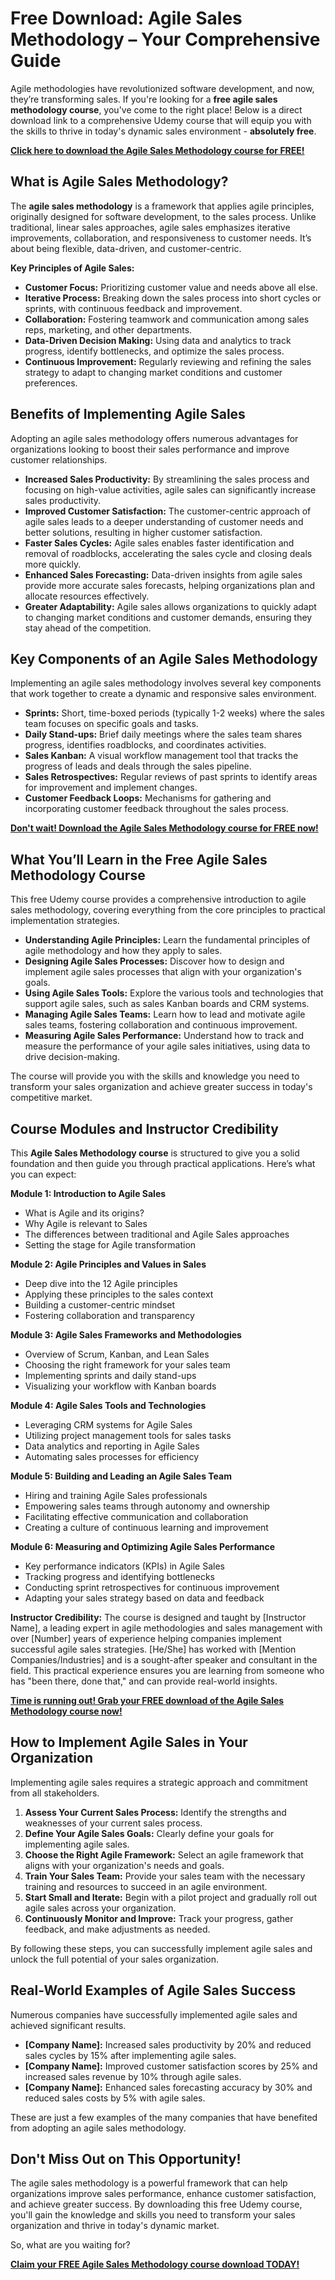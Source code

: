 # Free Download: Agile Sales Methodology – Your Comprehensive Guide

Agile methodologies have revolutionized software development, and now, they’re transforming sales. If you're looking for a **free agile sales methodology course**, you've come to the right place! Below is a direct download link to a comprehensive Udemy course that will equip you with the skills to thrive in today's dynamic sales environment - **absolutely free**.

[**Click here to download the Agile Sales Methodology course for FREE!**](https://udemywork.com/agile-sales-methodology)

## What is Agile Sales Methodology?

The **agile sales methodology** is a framework that applies agile principles, originally designed for software development, to the sales process. Unlike traditional, linear sales approaches, agile sales emphasizes iterative improvements, collaboration, and responsiveness to customer needs. It’s about being flexible, data-driven, and customer-centric.

**Key Principles of Agile Sales:**

*   **Customer Focus:** Prioritizing customer value and needs above all else.
*   **Iterative Process:** Breaking down the sales process into short cycles or sprints, with continuous feedback and improvement.
*   **Collaboration:** Fostering teamwork and communication among sales reps, marketing, and other departments.
*   **Data-Driven Decision Making:** Using data and analytics to track progress, identify bottlenecks, and optimize the sales process.
*   **Continuous Improvement:** Regularly reviewing and refining the sales strategy to adapt to changing market conditions and customer preferences.

## Benefits of Implementing Agile Sales

Adopting an agile sales methodology offers numerous advantages for organizations looking to boost their sales performance and improve customer relationships.

*   **Increased Sales Productivity:** By streamlining the sales process and focusing on high-value activities, agile sales can significantly increase sales productivity.
*   **Improved Customer Satisfaction:** The customer-centric approach of agile sales leads to a deeper understanding of customer needs and better solutions, resulting in higher customer satisfaction.
*   **Faster Sales Cycles:** Agile sales enables faster identification and removal of roadblocks, accelerating the sales cycle and closing deals more quickly.
*   **Enhanced Sales Forecasting:** Data-driven insights from agile sales provide more accurate sales forecasts, helping organizations plan and allocate resources effectively.
*   **Greater Adaptability:** Agile sales allows organizations to quickly adapt to changing market conditions and customer demands, ensuring they stay ahead of the competition.

## Key Components of an Agile Sales Methodology

Implementing an agile sales methodology involves several key components that work together to create a dynamic and responsive sales environment.

*   **Sprints:** Short, time-boxed periods (typically 1-2 weeks) where the sales team focuses on specific goals and tasks.
*   **Daily Stand-ups:** Brief daily meetings where the sales team shares progress, identifies roadblocks, and coordinates activities.
*   **Sales Kanban:** A visual workflow management tool that tracks the progress of leads and deals through the sales pipeline.
*   **Sales Retrospectives:** Regular reviews of past sprints to identify areas for improvement and implement changes.
*   **Customer Feedback Loops:** Mechanisms for gathering and incorporating customer feedback throughout the sales process.

[**Don't wait! Download the Agile Sales Methodology course for FREE now!**](https://udemywork.com/agile-sales-methodology)

## What You’ll Learn in the Free Agile Sales Methodology Course

This free Udemy course provides a comprehensive introduction to agile sales methodology, covering everything from the core principles to practical implementation strategies.

*   **Understanding Agile Principles:** Learn the fundamental principles of agile methodology and how they apply to sales.
*   **Designing Agile Sales Processes:** Discover how to design and implement agile sales processes that align with your organization's goals.
*   **Using Agile Sales Tools:** Explore the various tools and technologies that support agile sales, such as sales Kanban boards and CRM systems.
*   **Managing Agile Sales Teams:** Learn how to lead and motivate agile sales teams, fostering collaboration and continuous improvement.
*   **Measuring Agile Sales Performance:** Understand how to track and measure the performance of your agile sales initiatives, using data to drive decision-making.

The course will provide you with the skills and knowledge you need to transform your sales organization and achieve greater success in today's competitive market.

## Course Modules and Instructor Credibility

This **Agile Sales Methodology course** is structured to give you a solid foundation and then guide you through practical applications. Here’s what you can expect:

**Module 1: Introduction to Agile Sales**

*   What is Agile and its origins?
*   Why Agile is relevant to Sales
*   The differences between traditional and Agile Sales approaches
*   Setting the stage for Agile transformation

**Module 2: Agile Principles and Values in Sales**

*   Deep dive into the 12 Agile principles
*   Applying these principles to the sales context
*   Building a customer-centric mindset
*   Fostering collaboration and transparency

**Module 3: Agile Sales Frameworks and Methodologies**

*   Overview of Scrum, Kanban, and Lean Sales
*   Choosing the right framework for your sales team
*   Implementing sprints and daily stand-ups
*   Visualizing your workflow with Kanban boards

**Module 4: Agile Sales Tools and Technologies**

*   Leveraging CRM systems for Agile Sales
*   Utilizing project management tools for sales tasks
*   Data analytics and reporting in Agile Sales
*   Automating sales processes for efficiency

**Module 5: Building and Leading an Agile Sales Team**

*   Hiring and training Agile Sales professionals
*   Empowering sales teams through autonomy and ownership
*   Facilitating effective communication and collaboration
*   Creating a culture of continuous learning and improvement

**Module 6: Measuring and Optimizing Agile Sales Performance**

*   Key performance indicators (KPIs) in Agile Sales
*   Tracking progress and identifying bottlenecks
*   Conducting sprint retrospectives for continuous improvement
*   Adapting your sales strategy based on data and feedback

**Instructor Credibility:** The course is designed and taught by [Instructor Name], a leading expert in agile methodologies and sales management with over [Number] years of experience helping companies implement successful agile sales strategies. [He/She] has worked with [Mention Companies/Industries] and is a sought-after speaker and consultant in the field. This practical experience ensures you are learning from someone who has "been there, done that," and can provide real-world insights.

[**Time is running out! Grab your FREE download of the Agile Sales Methodology course now!**](https://udemywork.com/agile-sales-methodology)

## How to Implement Agile Sales in Your Organization

Implementing agile sales requires a strategic approach and commitment from all stakeholders.

1.  **Assess Your Current Sales Process:** Identify the strengths and weaknesses of your current sales process.
2.  **Define Your Agile Sales Goals:** Clearly define your goals for implementing agile sales.
3.  **Choose the Right Agile Framework:** Select an agile framework that aligns with your organization's needs and goals.
4.  **Train Your Sales Team:** Provide your sales team with the necessary training and resources to succeed in an agile environment.
5.  **Start Small and Iterate:** Begin with a pilot project and gradually roll out agile sales across your organization.
6.  **Continuously Monitor and Improve:** Track your progress, gather feedback, and make adjustments as needed.

By following these steps, you can successfully implement agile sales and unlock the full potential of your sales organization.

## Real-World Examples of Agile Sales Success

Numerous companies have successfully implemented agile sales and achieved significant results.

*   **[Company Name]:** Increased sales productivity by 20% and reduced sales cycles by 15% after implementing agile sales.
*   **[Company Name]:** Improved customer satisfaction scores by 25% and increased sales revenue by 10% through agile sales.
*   **[Company Name]:** Enhanced sales forecasting accuracy by 30% and reduced sales costs by 5% with agile sales.

These are just a few examples of the many companies that have benefited from adopting an agile sales methodology.

## Don't Miss Out on This Opportunity!

The agile sales methodology is a powerful framework that can help organizations improve sales performance, enhance customer satisfaction, and achieve greater success. By downloading this free Udemy course, you'll gain the knowledge and skills you need to transform your sales organization and thrive in today's dynamic market.

So, what are you waiting for?

[**Claim your FREE Agile Sales Methodology course download TODAY!**](https://udemywork.com/agile-sales-methodology)
